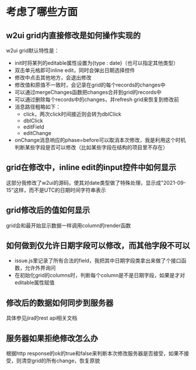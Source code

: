 # 考虑了哪些方面

## w2ui grid内直接修改是如何操作实现的

w2ui grid默认特性是：

- init时将某列的editable属性设置为{type : date}（也可以指定其他类型）
- 双击单元格即可inline edit，同时会弹出日期选择控件
- 修改中点击其他地方，会退出修改
- 修改值和原值不一致时，会记录在grid的每个records的changes中
- 可以通过mergeChanges函数把changes合并到grid的records中
- 可以通过删除每个records中的changes，并refresh grid来恢复到修改前
- 消息路径粗略如下：
  - click，两次click时间接近则会转为dblClick
  - dblClick
  - editField
  - editChange
- onChange消息响应的phase=before可以取消本次修改，我是利用这个时机判断某些字段是否可以修改（比如某些字段在结构的项目里不存在）

## grid在修改中，inline edit的input控件中如何显示

这部分我修改了w2ui的源码，使其对date类型做了特殊处理，显示成"2021-09-15"这样，而不是UTC的日期时间字符串表示

## grid修改后的值如何显示

grid会和最开始显示数据一样调用column的render函数

## 如何做到仅允许日期字段可以修改，而其他字段不可以

- issue.js里记录了所有合法的field，我把其中日期字段类拿出来做了个接口函数，允许外界询问
- 在初始化grid的columns时，判断每个column是不是日期字段，如果是才对editable属性赋值

## 修改后的数据如何同步到服务器

具体参见jira的rest api相关文档

## 服务器如果拒绝修改怎么办

根据http response的ok的true和false来判断本次修改服务器是否接受，如果不接受，则清空grid的所有change，恢复原貌

